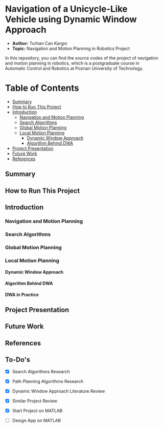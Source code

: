 # Navigation of a Unicycle-Like Vehicle using Dynamic Window Approach
* **Author:** Turhan Can Kargın
* **Topic:** Navigation and Motion Planning in Robotics Project

In this repository, you can find the source codes of the project of navigation and motion planning in robotics, which is a postgraduate course in Automatic Control and Robotics at Poznan University of Technology.
# Table of Contents
   * [Summary](#summary)
   * [How to Run This Project](#how-to-run-this-project)
   * [Introduction](#introduction)
	   * [Navigation and Motion Planning](#navigation-and-motion-planning)
	   * [Search Algorithms](#search-algorithms)
	   * [Global Motion Planning](#global-motion-planning)
	   * [Local Motion Planning](#local-motion-planning)
		   * [Dynamic Window Approach](#dynamic-window-approach)
		   * [Algorithm Behind DWA](#algorithm-behind-dwa)
* [Project Presentation](#project-presentation)
* [Future Work](#future-work)
* [References](#references)


## Summary
## How to Run This Project
## Introduction
### Navigation and Motion Planning
### Search Algorithms
### Global Motion Planning
### Local Motion Planning 
#### Dynamic Window Approach
#### Algorithm Behind DWA
#### DWA in Practice
## Project Presentation
## Future Work
## References


## To-Do's

- [X] Search Algorithms Research
- [X] Path Planning Algorithms Research
- [X] Dynamic Window Approach Literature Review
- [X] Similar Project Review
- [X] Start Project on MATLAB
- [ ] Design App on MATLAB

